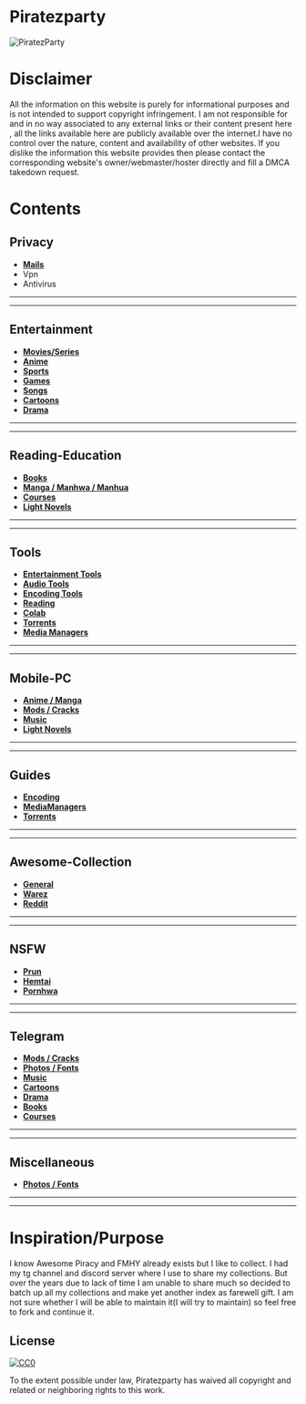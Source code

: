 # Piratezparty
![PiratezParty](https://i.imgur.com/M3ZrJUB.jpg)
# Disclaimer
All the information on this website is purely for informational purposes and is not intended to support copyright infringement. I am not responsible for and in no way associated to any external links or their content present here , all the links available here are publicly available over the internet.I have no control over the nature, content and availability of other websites. If you dislike the information this website provides then please contact the corresponding website's owner/webmaster/hoster directly and fill a DMCA takedown request.
# Contents
## Privacy

* **[Mails](https://github.com/Piratezparty/Piratezparty/blob/main/Mails.md)**
* Vpn
* Antivirus

***
***

## Entertainment

* **[Movies/Series](https://github.com/Piratezparty/Piratezparty/blob/main/Movie-Series.md)**
* **[Anime](https://github.com/Piratezparty/Piratezparty/blob/main/Anime.md)**
* **[Sports](https://github.com/Piratezparty/Piratezparty/blob/main/Sports.md)**
* **[Games](https://github.com/Piratezparty/Piratezparty/blob/main/Games.md)**
* **[Songs](https://github.com/Piratezparty/Piratezparty/blob/main/Songs.md)**
* **[Cartoons](https://github.com/Piratezparty/Piratezparty/blob/main/Cartoons.md)**
* **[Drama](https://github.com/Piratezparty/Piratezparty/blob/main/Drama.md)**

***
***

## Reading-Education

* **[Books](https://github.com/Piratezparty/Piratezparty/blob/main/Books.md)**
* **[Manga / Manhwa / Manhua](https://github.com/Piratezparty/Piratezparty/blob/main/Manga-Manhwa-Manhua.md)**
* **[Courses](https://github.com/Piratezparty/Piratezparty/blob/main/Courses.md)**
* **[Light Novels](https://github.com/Piratezparty/Piratezparty/blob/main/LightNovel.md)**

***
***

## Tools

* **[Entertainment Tools](https://github.com/Piratezparty/Piratezparty/blob/main/Entertainment-Tools.md)**
* **[Audio Tools](https://github.com/Piratezparty/Piratezparty/blob/main/Audio-Tools.md)**
* **[Encoding Tools](https://github.com/Piratezparty/Piratezparty/blob/main/Encoding-Tools.md)**
* **[Reading](https://github.com/Piratezparty/Piratezparty/blob/main/Reading-Tools.md)**
* **[Colab](https://github.com/Piratezparty/Piratezparty/blob/main/Colab.md)**
* **[Torrents](https://github.com/Piratezparty/Piratezparty/blob/main/Torrent-Tools.md)**
* **[Media Managers](https://github.com/Piratezparty/Piratezparty/blob/main/MediaManagers-Tools.md)**

***
***

## Mobile-PC

* **[Anime / Manga](https://github.com/Piratezparty/Piratezparty/blob/main/Anime-Manga-Apps.md)**
* **[Mods / Cracks](https://github.com/Piratezparty/Piratezparty/blob/main/Mods-Cracks.md)**
* **[Music](https://github.com/Piratezparty/Piratezparty/blob/main/Music-Apps.md)**
* **[Light Novels](https://github.com/Piratezparty/Piratezparty/blob/main/LightNovel-Apps.md)**

***
***

## Guides

* **[Encoding](https://github.com/Piratezparty/Piratezparty/blob/main/Encoding-Guides.md)**
* **[MediaManagers](https://github.com/Piratezparty/Piratezparty/blob/main/MediaManager-Guides.md)**
* **[Torrents](https://github.com/Piratezparty/Piratezparty/blob/main/Torrent-Guides.md)**

***
***

## Awesome-Collection

* **[General](https://github.com/Piratezparty/Piratezparty/blob/main/General-Awesome-Collection.md)**
* **[Warez](https://github.com/Piratezparty/Piratezparty/blob/main/Warez-Collection.md)**
* **[Reddit](https://github.com/Piratezparty/Piratezparty/blob/main/Awesome-Reddit.md)**

***
***

## NSFW

* **[Prun](https://github.com/Piratezparty/Piratezparty/blob/main/Prun.md)**
* **[Hemtai](https://github.com/Piratezparty/Piratezparty/blob/main/hemtai.md)**
* **[Pornhwa](https://github.com/Piratezparty/Piratezparty/blob/main/Pornhwa.md)**

***
***

## Telegram

* **[Mods / Cracks](https://github.com/Piratezparty/Piratezparty/blob/main/Mods-Cracks-TG.md)**
* **[Photos / Fonts](https://github.com/Piratezparty/Piratezparty/blob/main/Photo-Fonts-tg.md)**
* **[Music](https://github.com/Piratezparty/Piratezparty/blob/main/Music-TG.md)**
* **[Cartoons](https://github.com/Piratezparty/Piratezparty/blob/main/Cartoons-TG.md)**
* **[Drama](https://github.com/Piratezparty/Piratezparty/blob/main/Drama-TG.md)**
* **[Books](https://github.com/Piratezparty/Piratezparty/blob/main/Books-TG.md)**
* **[Courses](https://github.com/Piratezparty/Piratezparty/blob/main/Courses-TG.md)**

***
***

## Miscellaneous

* **[Photos / Fonts](https://github.com/Piratezparty/Piratezparty/blob/main/Photo-Fonts.md)**

***
***

# Inspiration/Purpose
I know Awesome Piracy and FMHY already exists but I like to collect. I had my tg channel and discord server where I use to share my collections. But over the years due to lack of time I am unable to share much so decided to batch up all my collections and make yet another index as farewell gift. I am not sure whether I will be able to maintain it(I will try to maintain) so feel free to fork and continue it.

## License
[![CC0](http://mirrors.creativecommons.org/presskit/buttons/88x31/svg/cc-zero.svg)](http://creativecommons.org/publicdomain/zero/1.0)

To the extent possible under law, Piratezparty has waived all copyright and
related or neighboring rights to this work.

